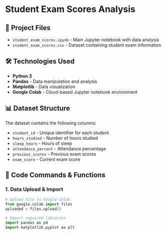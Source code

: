# Student Exam Scores Analysis

## 📁 Project Files
- `student_exam_scores.ipynb` - Main Jupyter notebook with data analysis
- `student_exam_scores.csv` - Dataset containing student exam information

## 🛠️ Technologies Used
- **Python 3**
- **Pandas** - Data manipulation and analysis
- **Matplotlib** - Data visualization
- **Google Colab** - Cloud-based Jupyter notebook environment

## 📊 Dataset Structure
The dataset contains the following columns:
- `student_id` - Unique identifier for each student
- `hours_studied` - Number of hours studied
- `sleep_hours` - Hours of sleep
- `attendance_percent` - Attendance percentage
- `previous_scores` - Previous exam scores
- `exam_score` - Current exam score

## 🔧 Code Commands & Functions

### 1. Data Upload & Import
```python
# Upload file to Google Colab
from google.colab import files
uploaded = files.upload()

# Import required libraries
import pandas as pd
import matplotlib.pyplot as plt
